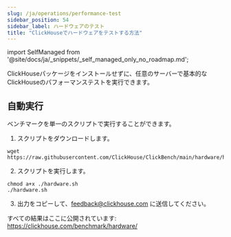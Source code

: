 ```yaml
---
slug: /ja/operations/performance-test
sidebar_position: 54
sidebar_label: ハードウェアのテスト
title: "ClickHouseでハードウェアをテストする方法"
---
```


import SelfManaged from '@site/docs/ja/_snippets/_self_managed_only_no_roadmap.md';

<SelfManaged />

ClickHouseパッケージをインストールせずに、任意のサーバーで基本的なClickHouseのパフォーマンステストを実行できます。


## 自動実行

ベンチマークを単一のスクリプトで実行することができます。

1. スクリプトをダウンロードします。
```
wget https://raw.githubusercontent.com/ClickHouse/ClickBench/main/hardware/hardware.sh
```

2. スクリプトを実行します。
```
chmod a+x ./hardware.sh
./hardware.sh
```

3. 出力をコピーして、feedback@clickhouse.com に送信してください。

すべての結果はここに公開されています: https://clickhouse.com/benchmark/hardware/
